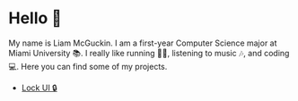 # Hello 👋
 
  My name is Liam McGuckin. I am a first-year Computer Science major at Miami University 📚. I really like running 🏃‍♂️, listening to music 🎶, and coding 💻. Here you can find some of my projects. 
  
  - [Lock UI 🔒](https://github.com/lmcguckin2947/Interactive-Lock)
